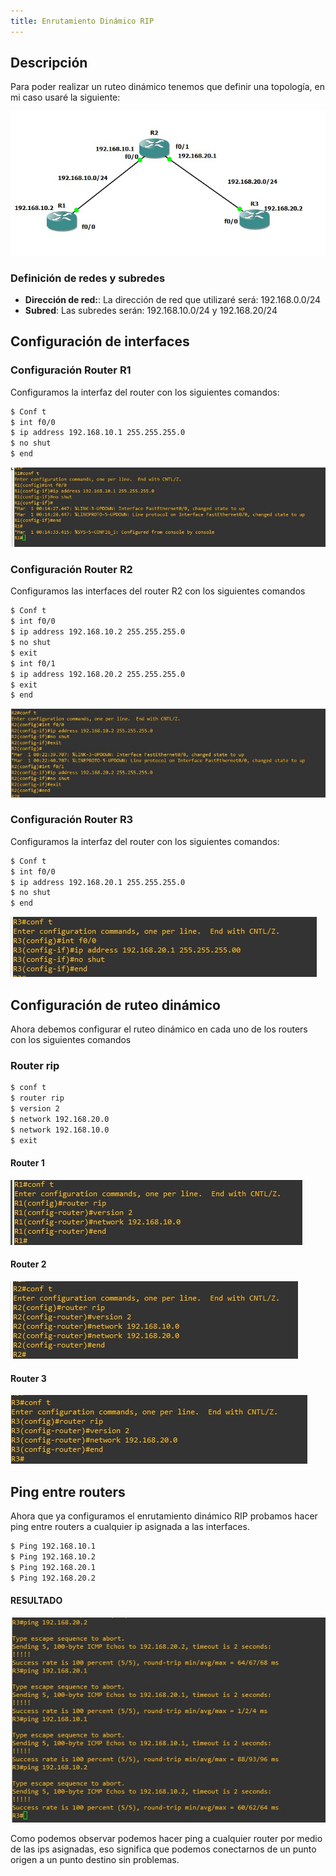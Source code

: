```yaml
---
title: Enrutamiento Dinámico RIP
---
```


## Descripción
Para poder realizar un ruteo dinámico tenemos que definir una topología, en mi caso usaré la siguiente:

![Topología](../topologia_rip.jpg)

### Definición de redes y subredes
- **Dirección de red:**: La dirección de red que utilizaré será: 192.168.0.0/24
- **Subred**: Las subredes serán: 192.168.10.0/24 y 192.168.20/24

## Configuración de interfaces
### Configuración Router R1
Configuramos la interfaz del router con los siguientes comandos:
``` bash
$ Conf t
$ int f0/0
$ ip address 192.168.10.1 255.255.255.0
$ no shut
$ end
```
![Interfaz_router_1](../cmd1_rip.jpg)

### Configuración Router R2
Configuramos las interfaces del router R2 con los siguientes comandos
``` bash
$ Conf t
$ int f0/0
$ ip address 192.168.10.2 255.255.255.0
$ no shut
$ exit
$ int f0/1
$ ip address 192.168.20.2 255.255.255.0
$ exit
$ end

```
![Interfaz_router_2](../cmd2_rip.jpg)

### Configuración Router R3
Configuramos la interfaz del router con los siguientes comandos:
``` bash
$ Conf t
$ int f0/0
$ ip address 192.168.20.1 255.255.255.0
$ no shut
$ end
```
![Interfaz_router_3](../cmd3_rip.jpg)

## Configuración de ruteo dinámico
Ahora debemos configurar el ruteo dinámico en cada uno de los routers con los siguientes comandos

### Router rip
``` bash
$ conf t
$ router rip
$ version 2
$ network 192.168.20.0
$ network 192.168.10.0
$ exit
```
#### Router 1
![Rip_Router_1](../cmd5_rip.jpg)

#### Router 2
![Rip_Router_2](../cmd4_rip.jpg)

#### Router 3
![Rip_Router_3](../cmd6_rip.jpg)

## Ping entre routers
Ahora que ya configuramos el enrutamiento dinámico RIP probamos hacer ping entre routers a cualquier ip asignada a las interfaces.

``` bash
$ Ping 192.168.10.1
$ Ping 192.168.10.2
$ Ping 192.168.20.1
$ Ping 192.168.20.2
```
#### RESULTADO
![Resultado](../cmd7_rip.jpg)

Como podemos observar podemos hacer ping a cualquier router por medio de las ips asignadas, eso significa que podemos conectarnos de un punto origen a un punto destino sin problemas.
